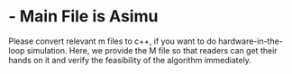 # - Main File is Asimu
Please convert relevant m files to c++, if you want to do hardware-in-the-loop simulation. 
Here, we provide the M file so that readers can get their hands on it and verify the feasibility of the algorithm immediately.
